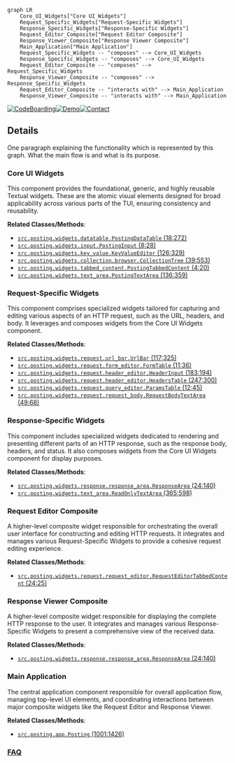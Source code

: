 ```mermaid
graph LR
    Core_UI_Widgets["Core UI Widgets"]
    Request_Specific_Widgets["Request-Specific Widgets"]
    Response_Specific_Widgets["Response-Specific Widgets"]
    Request_Editor_Composite["Request Editor Composite"]
    Response_Viewer_Composite["Response Viewer Composite"]
    Main_Application["Main Application"]
    Request_Specific_Widgets -- "composes" --> Core_UI_Widgets
    Response_Specific_Widgets -- "composes" --> Core_UI_Widgets
    Request_Editor_Composite -- "composes" --> Request_Specific_Widgets
    Response_Viewer_Composite -- "composes" --> Response_Specific_Widgets
    Request_Editor_Composite -- "interacts with" --> Main_Application
    Response_Viewer_Composite -- "interacts with" --> Main_Application
```

[![CodeBoarding](https://img.shields.io/badge/Generated%20by-CodeBoarding-9cf?style=flat-square)](https://github.com/CodeBoarding/CodeBoarding)[![Demo](https://img.shields.io/badge/Try%20our-Demo-blue?style=flat-square)](https://www.codeboarding.org/demo)[![Contact](https://img.shields.io/badge/Contact%20us%20-%20contact@codeboarding.org-lightgrey?style=flat-square)](mailto:contact@codeboarding.org)

## Details

One paragraph explaining the functionality which is represented by this graph. What the main flow is and what is its purpose.

### Core UI Widgets
This component provides the foundational, generic, and highly reusable Textual widgets. These are the atomic visual elements designed for broad applicability across various parts of the TUI, ensuring consistency and reusability.


**Related Classes/Methods**:

- <a href="https://github.com/darrenburns/posting/blob/main/src/posting/widgets/datatable.py#L18-L272" target="_blank" rel="noopener noreferrer">`src.posting.widgets.datatable.PostingDataTable` (18:272)</a>
- <a href="https://github.com/darrenburns/posting/blob/main/src/posting/widgets/input.py#L8-L28" target="_blank" rel="noopener noreferrer">`src.posting.widgets.input.PostingInput` (8:28)</a>
- <a href="https://github.com/darrenburns/posting/blob/main/src/posting/widgets/key_value.py#L126-L329" target="_blank" rel="noopener noreferrer">`src.posting.widgets.key_value.KeyValueEditor` (126:329)</a>
- <a href="https://github.com/darrenburns/posting/blob/main/src/posting/widgets/collection/browser.py#L39-L553" target="_blank" rel="noopener noreferrer">`src.posting.widgets.collection.browser.CollectionTree` (39:553)</a>
- <a href="https://github.com/darrenburns/posting/blob/main/src/posting/widgets/tabbed_content.py#L4-L20" target="_blank" rel="noopener noreferrer">`src.posting.widgets.tabbed_content.PostingTabbedContent` (4:20)</a>
- <a href="https://github.com/darrenburns/posting/blob/main/src/posting/widgets/text_area.py#L136-L359" target="_blank" rel="noopener noreferrer">`src.posting.widgets.text_area.PostingTextArea` (136:359)</a>


### Request-Specific Widgets
This component comprises specialized widgets tailored for capturing and editing various aspects of an HTTP request, such as the URL, headers, and body. It leverages and composes widgets from the Core UI Widgets component.


**Related Classes/Methods**:

- <a href="https://github.com/darrenburns/posting/blob/main/src/posting/widgets/request/url_bar.py#L117-L325" target="_blank" rel="noopener noreferrer">`src.posting.widgets.request.url_bar.UrlBar` (117:325)</a>
- <a href="https://github.com/darrenburns/posting/blob/main/src/posting/widgets/request/form_editor.py#L11-L36" target="_blank" rel="noopener noreferrer">`src.posting.widgets.request.form_editor.FormTable` (11:36)</a>
- <a href="https://github.com/darrenburns/posting/blob/main/src/posting/widgets/request/header_editor.py#L183-L194" target="_blank" rel="noopener noreferrer">`src.posting.widgets.request.header_editor.HeaderInput` (183:194)</a>
- <a href="https://github.com/darrenburns/posting/blob/main/src/posting/widgets/request/header_editor.py#L247-L300" target="_blank" rel="noopener noreferrer">`src.posting.widgets.request.header_editor.HeadersTable` (247:300)</a>
- <a href="https://github.com/darrenburns/posting/blob/main/src/posting/widgets/request/query_editor.py#L12-L45" target="_blank" rel="noopener noreferrer">`src.posting.widgets.request.query_editor.ParamsTable` (12:45)</a>
- <a href="https://github.com/darrenburns/posting/blob/main/src/posting/widgets/request/request_body.py#L49-L68" target="_blank" rel="noopener noreferrer">`src.posting.widgets.request.request_body.RequestBodyTextArea` (49:68)</a>


### Response-Specific Widgets
This component includes specialized widgets dedicated to rendering and presenting different parts of an HTTP response, such as the response body, headers, and status. It also composes widgets from the Core UI Widgets component for display purposes.


**Related Classes/Methods**:

- <a href="https://github.com/darrenburns/posting/blob/main/src/posting/widgets/response/response_area.py#L24-L140" target="_blank" rel="noopener noreferrer">`src.posting.widgets.response.response_area.ResponseArea` (24:140)</a>
- <a href="https://github.com/darrenburns/posting/blob/main/src/posting/widgets/text_area.py#L365-L598" target="_blank" rel="noopener noreferrer">`src.posting.widgets.text_area.ReadOnlyTextArea` (365:598)</a>


### Request Editor Composite
A higher-level composite widget responsible for orchestrating the overall user interface for constructing and editing HTTP requests. It integrates and manages various Request-Specific Widgets to provide a cohesive request editing experience.


**Related Classes/Methods**:

- <a href="https://github.com/darrenburns/posting/blob/main/src/posting/widgets/request/request_editor.py#L24-L25" target="_blank" rel="noopener noreferrer">`src.posting.widgets.request.request_editor.RequestEditorTabbedContent` (24:25)</a>


### Response Viewer Composite
A higher-level composite widget responsible for displaying the complete HTTP response to the user. It integrates and manages various Response-Specific Widgets to present a comprehensive view of the received data.


**Related Classes/Methods**:

- <a href="https://github.com/darrenburns/posting/blob/main/src/posting/widgets/response/response_area.py#L24-L140" target="_blank" rel="noopener noreferrer">`src.posting.widgets.response.response_area.ResponseArea` (24:140)</a>


### Main Application
The central application component responsible for overall application flow, managing top-level UI elements, and coordinating interactions between major composite widgets like the Request Editor and Response Viewer.


**Related Classes/Methods**:

- <a href="https://github.com/darrenburns/posting/blob/main/src/posting/app.py#L1001-L1426" target="_blank" rel="noopener noreferrer">`src.posting.app.Posting` (1001:1426)</a>




### [FAQ](https://github.com/CodeBoarding/GeneratedOnBoardings/tree/main?tab=readme-ov-file#faq)
